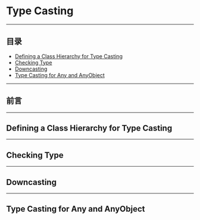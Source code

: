 # Type Casting
---
## 目录

- [Defining a Class Hierarchy for Type Casting](#defining-a-class-hierarchy-for-type-casting)
- [Checking Type](#checking-type)
- [Downcasting](#downcasting)
- [Type Casting for Any and AnyObject](#type-casting-for-any-and-anyobject)






---
## 前言

---

## Defining a Class Hierarchy for Type Casting
---
## Checking Type

---
## Downcasting

---
## Type Casting for Any and AnyObject


